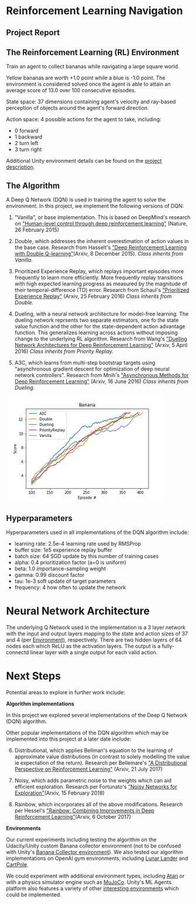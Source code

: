 # Reinforcement Learning Navigation
## Project Report
<a name="report"></a>

## The Reinforcement Learning (RL) Environment
<a name="environment"></a>

Train an agent to collect bananas while navigating a large square world.  

Yellow bananas are worth +1.0 point while a blue is -1.0 point. The environment is considered solved once the agent is able to attain an average score of 13.0 over 100 consecutive episodes.

State space: 37 dimensions containing agent's velocity and ray-based perception of objects around the agent's forward direction.

Action space: 4 possible actions for the agent to take, including:
- 0 forward
- 1 backward
- 2 turn left
- 3 turn right

Additional Unity environment details can be found on the [project description](https://github.com/udacity/deep-reinforcement-learning/tree/master/p1_navigation).  

## The Algorithm
<a name="algorithm"></a>

A Deep Q Network (DQN) is used in training the agent to solve the environment.  In this project, we implement the following versions of DQN:

1. "Vanilla", or base implementation. This is based on DeepMind's research on ["Human-level control through deep reinforcement learning"](https://storage.googleapis.com/deepmind-media/dqn/DQNNaturePaper.pdf) (Nature, 26 February 2015)

2. Double, which addresses the inherent overestimation of action values in the base case.  Research from Hasselt's ["Deep Reinforcement Learning with Double Q-learning"](https://arxiv.org/abs/1509.06461)(Arxiv, 8 December 2015).  *Class inherits from Vanilla.*

3. Prioritized Experience Replay, which replays important episodes more frequently to learn more efficiently.  More frequently replay transitions with high expected learning progress as measured by the magnitude of their temporal-difference (TD) error. Research from Schaul's ["Prioritized Experience Replay"](https://arxiv.org/abs/1511.05952) (Arxiv, 25 February 2016) *Class inherits from Double.*

4. Dueling, with a neural network architecture for model-free learning.  The dueling network reprsents two separate estimators, one fo the state value function and the other for the state-dependent action advantage function.  This generalizes learning across actions without imposing change to the underlying RL algorithm. Research from Wang's ["Dueling Network Architectures for Deep Reinforcement Learning"](https://arxiv.org/abs/1511.06581) (Arxiv, 5 April 2016) *Class inherits from Priority Replay.*

5. A3C, which learns from multi-step bootstrap targets using "asynchronous gradient descent for optimization of deep neural network controllers".  Research from Mnih's ["Asynchronous Methods for Deep Reinforcement Learning"](https://arxiv.org/abs/1602.01783) (Arxiv, 16 June 2016) *Class inherits from Dueling.*

![alt text](https://github.com/cipher813/rl_navigation/blob/master/charts/RLTrainChart-201812021453-Banana_Linux_NoVisBanana.x86_64-Vanilla.png "Banana Results by Algorithm")


## Hyperparameters
<a name="hyperparameters"></a>

Hyperparameters used in all implementations of the DQN algorithm include:
- learning rate:  2.5e-4  learning rate used by RMSProp
- buffer size:    1e5     experience replay buffer
- batch size:     64      SGD update by this number of training cases
- alpha:          0.4     prioritization factor (a=0 is uniform)
- beta:           1.0     importance-sampling weight
- gamma:          0.99    discount factor
- tau:            1e-3    soft update of target parameters
- frequency:      4       how often to update the network


# Neural Network Architecture
<a name="network"></a>

The underlying Q Network used in the implementation is a 3 layer network with the input and output layers mapping to the state and action sizes of 37 and 4 (per [Environment](#environment)), respectively.  There are two hidden layers of 64 nodes each which ReLU as the activation layers.  The output is a fully-connectd linear layer with a single output for each valid action.  

# Next Steps
<a name="nextsteps"></a>

Potential areas to explore in further work include:

**Algorithm implementations**

In this project we explored several implementations of the Deep Q Network (DQN) algorithm.  

Other popular implementations of the DQN algorithm which may be implemented into this project at a later date include:

6. Distributional, which applies Bellman's equation to the learning of approximate value distributions (in contrast to solely modelling the value ie expectation of the return).  Research per Bellemare's ["A Distributional Perspective on Reinforcement Learning"](https://arxiv.org/abs/1707.06887) (Arxiv, 21 July 2017)

7. Noisy, which adds parametric noise to the weights which can aid efficient exploration.  Research per Fortunato's ["Noisy Networks for Exploration"](https://arxiv.org/abs/1706.10295)(Arxiv, 15 February 2018)

8. Rainbow, which incorporates all of the above modifications.  Research per Hessel's ["Rainbow: Combining Improvements in Deep Reinforcement Learning"](https://arxiv.org/abs/1710.02298)(Arxiv, 6 October 2017)


**Environments**

Our current experiments including testing the algorithm on the Udacity/Unity custom Banana collector environment (not to be confused with Unity's [Banana Collector environment](https://github.com/Unity-Technologies/ml-agents/blob/master/docs/Learning-Environment-Examples.md)).  We also tested our algorithm implementations on OpenAI gym environments, including [Lunar Lander](https://gym.openai.com/envs/LunarLander-v2/) and [CartPole](https://gym.openai.com/envs/CartPole-v1/).

We could experiment with additional environment types, including [Atari](https://gym.openai.com/envs/#atari) or with a physics simulator engine such as [MuJoCo](https://gym.openai.com/envs/#mujoco).  Unity's ML Agents platform also features a variety of other [interesting environments](https://github.com/Unity-Technologies/ml-agents/blob/master/docs/Learning-Environment-Examples.md) which could be implemented.  
